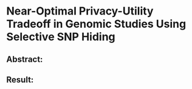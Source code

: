 
# **Near-Optimal Privacy-Utility Tradeoff in Genomic Studies Using Selective SNP Hiding**

## Abstract:


## Result:





